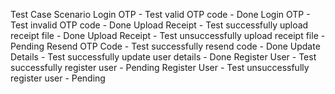 Test Case Scenario
Login OTP - Test valid OTP code - Done
Login OTP - Test invalid OTP code - Done
Upload Receipt - Test successfully upload receipt file - Done
Upload Receipt - Test unsuccessfully upload receipt file - Pending
Resend OTP Code - Test successfully resend code - Done
Update Details - Test successfully update user details - Done
Register User - Test successfully register user - Pending
Register User - Test unsuccessfully register user - Pending

